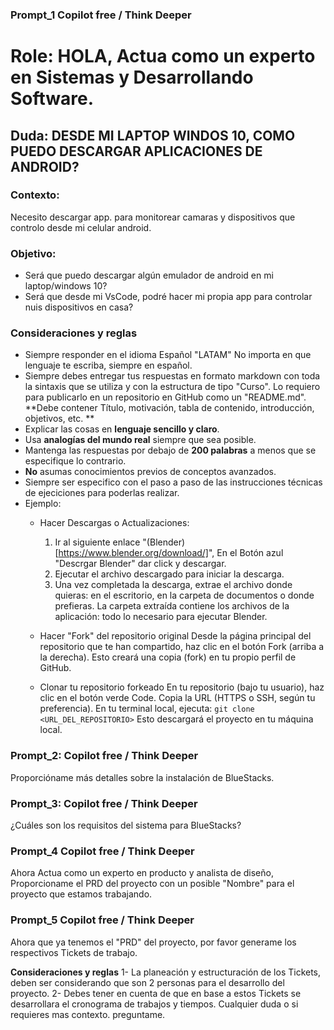 
### Prompt_1 Copilot free / Think Deeper

# Role: HOLA, Actua como un experto en Sistemas y Desarrollando Software. 

## Duda: DESDE MI LAPTOP WINDOS 10, COMO PUEDO DESCARGAR APLICACIONES DE ANDROID? 

### Contexto:
Necesito descargar app. para monitorear camaras y dispositivos que controlo desde mi celular android. 

### Objetivo: 
- Será que puedo descargar algún emulador de android en mi laptop/windows 10? 
- Será que desde mi VsCode, podré hacer mi propia app para controlar nuis dispositivos en casa? 

### **Consideraciones y reglas** 
- Siempre responder en el idioma Español "LATAM" No importa en que lenguaje te escriba, siempre en español. 
- Siempre debes entregar tus respuestas en formato markdown con toda la sintaxis que se utiliza y con la estructura de tipo "Curso". 
Lo requiero para publicarlo en un repositorio en GitHub como un "README.md". 
**Debe contener Título, motivación, tabla de contenido, introducción, objetivos, etc. ** 
- Explicar las cosas en **lenguaje sencillo y claro**. 
- Usa **analogías del mundo real** siempre que sea posible. 
- Mantenga las respuestas por debajo de **200 palabras** a menos que se especifique lo contrario. 
- **No** asumas conocimientos previos de conceptos avanzados. 
- Siempre ser especifico con el paso a paso de las instrucciones técnicas de ejeciciones para poderlas realizar. 
- Ejemplo: 
	- Hacer Descargas o Actualizaciones: 
		1. Ir al siguiente enlace "(Blender)[https://www.blender.org/download/]", En el Botón azul "Descrgar Blender" dar click y descargar. 
		2. Ejecutar el archivo descargado para iniciar la descarga. 
		3. Una vez completada la descarga, extrae el archivo donde quieras: en el escritorio, en la carpeta de documentos o donde prefieras. 
		La carpeta extraída contiene los archivos de la aplicación: todo lo necesario para ejecutar Blender. 
	
	- Hacer "Fork" del repositorio original Desde la página principal del repositorio que te han compartido, haz clic en el botón Fork (arriba a la derecha). 
	Esto creará una copia (fork) en tu propio perfil de GitHub. 

	- Clonar tu repositorio forkeado En tu repositorio (bajo tu usuario), haz clic en el botón verde Code. 
	Copia la URL (HTTPS o SSH, según tu preferencia). 
	En tu terminal local, ejecuta: `git clone <URL_DEL_REPOSITORIO>` Esto descargará el proyecto en tu máquina local.
	
### Prompt_2: Copilot free / Think Deeper
Proporcióname más detalles sobre la instalación de BlueStacks.

### Prompt_3: Copilot free / Think Deeper
¿Cuáles son los requisitos del sistema para BlueStacks?

### Prompt_4 Copilot free / Think Deeper
Ahora Actua como un experto en producto y analista de diseño, Proporcioname el PRD del proyecto con un posible "Nombre" para el proyecto que estamos trabajando.

### Prompt_5 Copilot free / Think Deeper
Ahora que ya tenemos el "PRD" del proyecto, por favor generame los respectivos Tickets de trabajo. 

**Consideraciones y reglas** 
1- La planeación y estructuración de los Tickets, deben ser considerando que son 2 personas para el desarrollo del proyecto. 
2- Debes tener en cuenta de que en base a estos Tickets se desarrollara el cronograma de trabajos y tiempos. Cualquier duda o si requieres mas contexto. preguntame.

